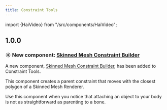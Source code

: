```yaml
---
title: Constraint Tools
---
```


import {HaiVideo} from "/src/components/HaiVideo";

## 1.0.0

### ☀️ New component: [Skinned Mesh Constraint Builder](/docs/products/constraint-tools/skinned-mesh-constraint)

A new component, [Skinned Mesh Constraint Builder](/docs/products/constraint-tools/skinned-mesh-constraint), has been added to Constraint Tools.

This component creates a parent constraint that moves with the closest polygon of a Skinned Mesh Renderer.

Use this component when you notice that attaching an object to your body is not as straightforward as parenting to a bone.

<HaiVideo src="/docs/products/constraint-tools/img/oSEDSUFVRj.mp4"></HaiVideo>
